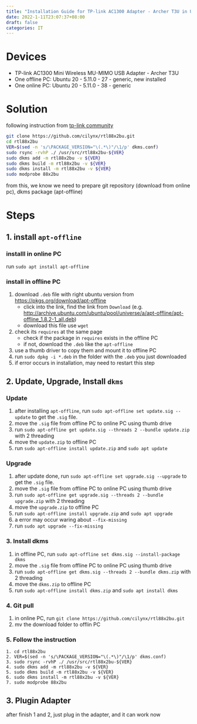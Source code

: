 ```yaml
---
title: "Installation Guide for TP-link AC1300 Adapter - Archer T3U in Ubuntu 20"
date: 2022-1-11T23:07:37+08:00
draft: false
categories: IT
---
```


# Devices

- TP-link AC1300 Mini Wireless MU-MIMO USB Adapter - Archer T3U
- One offline PC: Ubuntu 20 - 5.11.0 - 27 - generic, new installed
- One online PC: Ubuntu 20 - 5.11.0 - 38 - generic

# Solution

following instruction from [tp-link community](https://community.tp-link.com/en/home/forum/topic/208022)

```bash
git clone https://github.com/cilynx/rtl88x2bu.git
cd rtl88x2bu
VER=$(sed -n 's/\PACKAGE_VERSION="\(.*\)"/\1/p' dkms.conf)
sudo rsync -rvhP ./ /usr/src/rtl88x2bu-${VER}
sudo dkms add -m rtl88x2bu -v ${VER}
sudo dkms build -m rtl88x2bu -v ${VER}
sudo dkms install -m rtl88x2bu -v ${VER}
sudo modprobe 88x2bu
```

from this, we know we need to prepare git repository (download from online pc), dkms package (apt-offline)

# Steps

## 1. install `apt-offline`

### installl in online PC

run `sudo apt install apt-offline`

### install in offline PC

1. download `.deb` file with right ubuntu version from https://pkgs.org/download/apt-offline
   - click into the link, find the link from `Download` (e.g. http://archive.ubuntu.com/ubuntu/pool/universe/a/apt-offline/apt-offline_1.8.2-1_all.deb)
   - download this file use `wget`
2. check its `requires` at the same page
   - check if the package in `requires` exists in the offline PC
   - if not, download the `.deb` like the `apt-offline`
3. use a thumb driver to copy them and mount it to offline PC
4. run `sudo dpkg -i *.deb` in the folder with the `.deb` you just downloaded
5. if error occurs in installation, may need to restart this step

## 2. Update, Upgrade, Install `dkms`

### Update

1. after installing `apt-offline`, run `sudo apt-offline set update.sig --update` to get the `.sig` file.
2. move the `.sig` file from offline PC to online PC using thumb drive
3. run `sudo apt-offline get update.sig --threads 2 --bundle update.zip` with 2 threading
4. move the `update.zip` to offline PC
5. run `sudo apt-offline install update.zip` and `sudo apt update`

### Upgrade

1. after update done,  run `sudo apt-offline set upgrade.sig --upgrade` to get the `.sig` file.
2. move the `.sig` file from offline PC to online PC using thumb drive
3. run `sudo apt-offline get upgrade.sig --threads 2 --bundle upgrade.zip` with 2 threading
4. move the `upgrade.zip` to offline PC
5. run `sudo apt-offline install upgrade.zip` and `sudo apt upgrade`
6. a error may occur waring about `--fix-missing`
7. run `sudo apt upgrade --fix-missing`

### 3. Install dkms

1. in offline PC, run `sudo apt-offline set dkms.sig --install-package dkms`
2. move the `.sig` file from offline PC to online PC using thumb drive
3. run `sudo apt-offline get dkms.sig --threads 2 --bundle dkms.zip` with 2 threading
4. move the `dkms.zip` to offline PC
5. run `sudo apt-offline install dkms.zip` and `sudo apt install dkms`

### 4. Git pull

1. in online PC, run `git clone https://github.com/cilynx/rtl88x2bu.git`
2. mv the download folder to offlin PC

### 5. Follow the instruction

```
1. cd rtl88x2bu
2. VER=$(sed -n 's/\PACKAGE_VERSION="\(.*\)"/\1/p' dkms.conf)
3. sudo rsync -rvhP ./ /usr/src/rtl88x2bu-${VER}
4. sudo dkms add -m rtl88x2bu -v ${VER}
5. sudo dkms build -m rtl88x2bu -v ${VER}
6. sudo dkms install -m rtl88x2bu -v ${VER}
7. sudo modprobe 88x2bu
```
## 3. Plugin Adapter

after finish 1 and 2, just plug in the adapter, and it can work now
